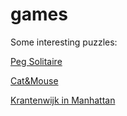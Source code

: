 # games
Some interesting puzzles:

[Peg Solitaire](https://en.wikipedia.org/wiki/Peg_solitaire)

[Cat&Mouse](https://puzzle.dse.nl/complex/index_us.html#cat_mouse)

[Krantenwijk in Manhattan](https://deelder.home.xs4all.nl/puzzel.html)
